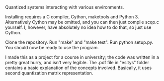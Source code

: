 Quantized systems interacting with various environments.

Installing requires a C compiler, Cython, maketools and Python 3. Alternatively Cython may be omitted,
and you can then just compile scqo.c yourself. I, however, have absolutely no idea how to do that,
so just use Cython.

Clone the repository. Run "make" and "make test". Run python setup.py. You should now be ready to use the program.

I made this as a project for a course in university; the code was written in a pretty great hurry, and isn't very legible. The .pdf file in "esitys"
folder contains a basic explanation of the concepts involved. Basically, it uses second quantization matrix representation.
